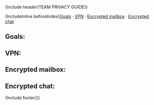 {Include header(TEAM PRIVACY GUIDE)}

{IncludeInline beforeIndex}[Goals](#goals) · [VPN](#vpn) · [Encrypted mailbox](#encrypted-mailbox) · [Encrypted chat](#encrypted-chat)

## Goals:

## VPN:

## Encrypted mailbox:

## Encrypted chat:

 
{Include footer()}
